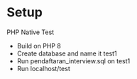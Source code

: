 # Setup
PHP Native Test

- Build on PHP 8
- Create database and name it test1
- Run pendaftaran_interview.sql on test1
- Run localhost/test
